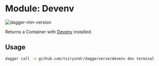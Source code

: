 # Module: Devenv

![dagger-min-version](https://img.shields.io/badge/dagger%20version-v0.10.0-blue?color=3D66FF)

Returns a Container with [Devenv](https://devenv.sh/) installed.

## Usage

```sh
dagger call -m github.com/tsirysndr/daggerverse/devenv dev terminal
```
